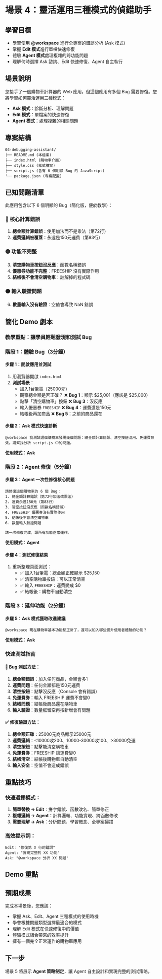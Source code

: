 # 場景 4：靈活運用三種模式的偵錯助手

##  學習目標
- 學習使用 **@workspace** 進行全專案的錯誤分析 (Ask 模式)
- 掌握 **Edit 模式**進行單檔快速修復
- 體驗 **Agent 模式**處理複雜的跨功能問題
- 理解何時選擇 Ask 諮詢、Edit 快速修復、Agent 自主執行

##  場景說明
您接手了一個購物車計算器的 Web 應用，但這個應用有多個 Bug 需要修復。您將學習如何靈活運用三種模式：
- **Ask 模式**：診斷分析、理解問題
- **Edit 模式**：單檔案的快速修復
- **Agent 模式**：處理複雜的相關問題

##  專案結構
```
04-debugging-assistant/
├── README.md (本檔案)
├── index.html (購物車介面)
├── style.css (樣式檔案) 
├── script.js (含有 6 個明顯 Bug 的 JavaScript)
└── package.json (專案配置)
```

##  已知問題清單
此應用包含以下 6 個明顯的 Bug（簡化版，便於教學）：

### 🔴 **核心計算錯誤**
1. **總金額計算錯誤**：使用加法而不是乘法（第72行）
2. **運費邏輯被覆蓋**：永遠是150元運費（第83行）

### 🟡 **功能不完整**  
3. **清空購物車按鈕沒反應**：函數名稱錯誤
4. **優惠券功能不完整**：FREESHIP 沒有實際作用
5. **結帳後不會清空購物車**：註解掉的程式碼

### 🟠 **輸入驗證問題**
6. **數量輸入沒有驗證**：空值會導致 NaN 錯誤

##  簡化 Demo 劇本

### **教學重點：讓學員輕鬆發現和測試 Bug**

### 階段 1：體驗 Bug（3分鐘）

#### 步驟 1：開啟應用並測試
1. 用瀏覽器開啟 `index.html`
2. **測試場景**：
   - 加入1台筆電（25000元）
   - 觀察總金額是否正確？ ❌ **Bug 1**：顯示 $25,001（應該是 $25,000）
   - 點擊「清空購物車」按鈕 ❌ **Bug 3**：沒反應
   - 輸入優惠券 `FREESHIP` ❌ **Bug 4**：運費還是150元
   - 結帳後再加商品 ❌ **Bug 5**：之前的商品還在

#### 步驟 2：Ask 模式快速診斷
```
@workspace 我測試這個購物車發現幾個問題：總金額計算錯誤、清空按鈕沒用、免運費無效。請幫我分析 script.js 中的問題。
```
**使用模式：Ask**

### 階段 2：Agent 修復（5分鐘）

#### 步驟 3：Agent 一次性修復核心問題
```
請修復這個購物車的 6 個 Bug：
1. 總金額計算錯誤（第72行加法改乘法）
2. 運費永遠150元（第83行）
3. 清空按鈕沒反應（函數名稱錯誤）
4. FREESHIP 優惠券沒有實際作用
5. 結帳後不會清空購物車
6. 數量輸入驗證問題

請一次修復完成，讓所有功能正常運作。
```
**使用模式：Agent**

#### 步驟 4：測試修復結果
1. 重新整理頁面測試：
   - ✅ 加入1台筆電：總金額正確顯示 $25,150
   - ✅ 清空購物車按鈕：可以正常清空
   - ✅ 輸入 `FREESHIP`：運費變成 $0
   - ✅ 結帳後：購物車自動清空

### 階段 3：延伸功能（2分鐘）

#### 步驟 5：Ask 模式獲取改進建議
```
@workspace 現在購物車基本功能都正常了，還可以加入哪些提升使用者體驗的功能？
```
**使用模式：Ask**

### **快速測試指南**

#### 🧪 **Bug 測試方法**：
1. **總金額錯誤**：加入任何商品，金額會多1
2. **運費問題**：任何金額都是150元運費
3. **清空按鈕**：點擊沒反應（Console 會有錯誤）
4. **免運費券**：輸入 FREESHIP 運費不會變0
5. **結帳問題**：結帳後商品還在購物車
6. **輸入驗證**：數量框留空再按新增會有問題

#### ✅ **修復驗證方法**：
1. **總金額正確**：25000元商品顯示25000元
2. **運費邏輯**：<10000收200、10000-30000收100、>30000免運
3. **清空按鈕**：點擊能清空購物車
4. **免運費券**：FREESHIP 讓運費變0
5. **結帳清空**：結帳後購物車自動清空
6. **輸入安全**：空值不會造成錯誤


##  重點技巧

###  快速選擇模式：
1. **簡單替換 → Edit**：拼字錯誤、函數改名、簡單修正
2. **複雜邏輯 → Agent**：計算邏輯、功能實現、跨函數修改
3. **需要理解 → Ask**：分析問題、學習概念、全專案掃描

###  高效提示詞：
```
Edit: "修復第 X 行的錯誤"
Agent: "實現完整的 XX 功能"
Ask: "@workspace 分析 XX 問題"
```


##  Demo 重點



##  預期成果
完成本場景後，您應該：
-  掌握 Ask、Edit、Agent 三種模式的使用時機
-  學會根據問題類型選擇最適合的模式
-  理解 Edit 模式在快速修復中的價值
-  體驗模式組合帶來的效率提升
-  擁有一個完全正常運作的購物車應用

##  下一步
場景 5 將展示 **Agent 策略制定**，讓 Agent 自主設計和實現完整的測試策略。